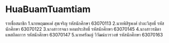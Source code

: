 # HuaBuamTuamtiam

รายชื่อสมาชิก
1.นายพฤฒพงศ์ สุขเจริญ รหัสนักศึกษา 63070113
2.นายพิสิฐพงศ์  ปาละวิสุทธิ์ รหัสนักศึกษา 63070122
3.นางสาวรจนา หอมประสิทธิ์ รหัสนักศึกษา 63070145 
4.นางสาวรมิตา  แพสถิตถาวร รหัสนักศึกษา 63070147
5.นายศรัณญ์ วิวัฒน์บวรวงษ์ รหัสนักศึกษา 63070163
